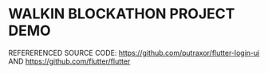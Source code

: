 # WALKIN BLOCKATHON PROJECT DEMO

REFERERENCED SOURCE CODE:
https://github.com/putraxor/flutter-login-ui AND 
https://github.com/flutter/flutter


